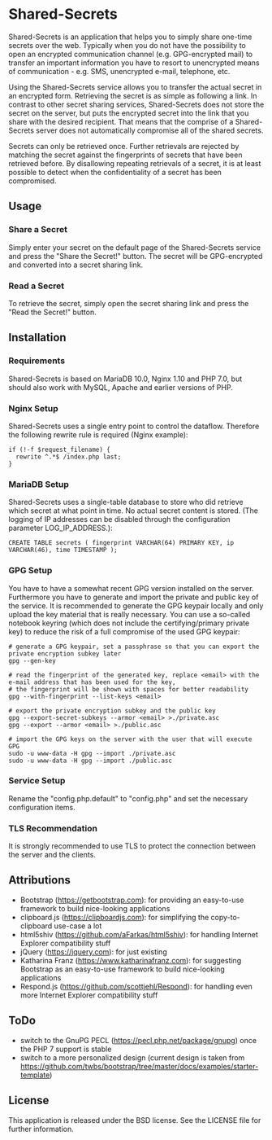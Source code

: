 # Shared-Secrets

Shared-Secrets is an application that helps you to simply share one-time secrets over the web. Typically when you do not have the possibility to open an encrypted communication channel (e.g. GPG-encrypted mail) to transfer an important information you have to resort to unencrypted means of communication - e.g. SMS, unencrypted e-mail, telephone, etc.

Using the Shared-Secrets service allows you to transfer the actual secret in an encrypted form. Retrieving the secret is as simple as following a link. In contrast to other secret sharing services, Shared-Secrets does not store the secret on the server, but puts the encrypted secret into the link that you share with the desired recipient. That means that the comprise of a Shared-Secrets server does not automatically compromise all of the shared secrets.

Secrets can only be retrieved once. Further retrievals are rejected by matching the secret against the fingerprints of secrets that have been retrieved before. By disallowing repeating retrievals of a secret, it is at least possible to detect when the confidentiality of a secret has been compromised.

## Usage

### Share a Secret

Simply enter your secret on the default page of the Shared-Secrets service and press the "Share the Secret!" button. The secret will be GPG-encrypted and converted into a secret sharing link.

### Read a Secret

To retrieve the secret, simply open the secret sharing link and press the "Read the Secret!" button.

## Installation

### Requirements

Shared-Secrets is based on MariaDB 10.0, Nginx 1.10 and PHP 7.0, but should also work with MySQL, Apache and earlier versions of PHP.

### Nginx Setup

Shared-Secrets uses a single entry point to control the dataflow. Therefore the following rewrite rule is required (Nginx example):
```
if (!-f $request_filename) {
  rewrite ^.*$ /index.php last;
}
```

### MariaDB Setup

Shared-Secrets uses a single-table database to store who did retrieve which secret at what point in time. No actual secret content is stored. (The logging of IP addresses can be disabled through the configuration parameter LOG_IP_ADDRESS.):
```
CREATE TABLE secrets ( fingerprint VARCHAR(64) PRIMARY KEY, ip VARCHAR(46), time TIMESTAMP );
```

### GPG Setup

You have to have a somewhat recent GPG version installed on the server. Furthermore you have to generate and import the private and public key of the service. It is recommended to generate the GPG keypair locally and only upload the key material that is really necessary. You can use a so-called notebook keyring (which does not include the certifying/primary private key) to reduce the risk of a full compromise of the used GPG keypair:
```
# generate a GPG keypair, set a passphrase so that you can export the private encryption subkey later
gpg --gen-key

# read the fingerprint of the generated key, replace <email> with the e-mail address that has been used for the key,
# the fingerprint will be shown with spaces for better readability
gpg --with-fingerprint --list-keys <email>

# export the private encryption subkey and the public key
gpg --export-secret-subkeys --armor <email> >./private.asc
gpg --export --armor <email> >./public.asc

# import the GPG keys on the server with the user that will execute GPG
sudo -u www-data -H gpg --import ./private.asc
sudo -u www-data -H gpg --import ./public.asc
```

### Service Setup

Rename the "config.php.default" to "config.php" and set the necessary configuration items.

### TLS Recommendation

It is strongly recommended to use TLS to protect the connection between the server and the clients.

## Attributions

* Bootstrap (https://getbootstrap.com): for providing an easy-to-use framework to build nice-looking applications
* clipboard.js (https://clipboardjs.com): for simplifying the copy-to-clipboard use-case a lot
* html5shiv (https://github.com/aFarkas/html5shiv): for handling Internet Explorer compatibility stuff
* jQuery (https://jquery.com): for just existing
* Katharina Franz (https://www.katharinafranz.com): for suggesting Bootstrap as an easy-to-use framework to build nice-looking applications
* Respond.js (https://github.com/scottjehl/Respond): for handling even more Internet Explorer compatibility stuff

## ToDo

* switch to the GnuPG PECL (https://pecl.php.net/package/gnupg) once the PHP 7 support is stable
* switch to a more personalized design (current design is taken from https://github.com/twbs/bootstrap/tree/master/docs/examples/starter-template)

## License

This application is released under the BSD license. See the LICENSE file for further information.
